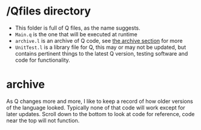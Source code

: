 # /Qfiles directory

* This folder is full of Q files, as the name suggests.
* `Main.q` is the one that will be executed at runtime
* `archive.l` is an archive of Q code, see [the archive section](#archive) for more
* `UnitTest.l` is a library file for Q, this may or may not be updated, but contains pertinent things to the latest Q
  version, testing software and code for functionality.

# archive

As Q changes more and more, I like to keep a record of how older versions of the language looked. Typically none of that
code will work except for later updates. Scroll down to the bottom to look at code for reference, code near the top will
not function.
